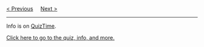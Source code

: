 <a href="/JS/Graphics/D3-js.md">&lt; Previous</a>
&nbsp;&nbsp;&nbsp;
<a href="https://bledy-guides.repl.co">Next &gt;</a>
<hr>
Info is on <a href="https://github.com/BGP100/QuizTime">QuizTime</a>.
<p></p>
<a href="https://github.com/BGP100/QuizTime/blob/main/JS.md">Click here to go to the quiz, info, and more.</a>
